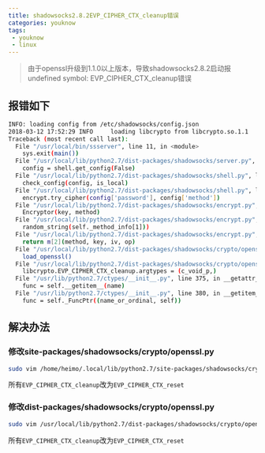 ```yaml
---
title: shadowsocks2.8.2EVP_CIPHER_CTX_cleanup错误
categories: youknow
tags:
 - youknow
 - linux
---
```


> 由于openssl升级到1.1.0以上版本，导致shadowsocks2.8.2启动报undefined symbol: EVP_CIPHER_CTX_cleanup错误

<!-- more -->

## 报错如下

```bash
INFO: loading config from /etc/shadowsocks/config.json
2018-03-12 17:52:29 INFO     loading libcrypto from libcrypto.so.1.1
Traceback (most recent call last):
  File "/usr/local/bin/ssserver", line 11, in <module>
    sys.exit(main())
  File "/usr/local/lib/python2.7/dist-packages/shadowsocks/server.py", line 34, in main
    config = shell.get_config(False)
  File "/usr/local/lib/python2.7/dist-packages/shadowsocks/shell.py", line 262, in get_config
    check_config(config, is_local)
  File "/usr/local/lib/python2.7/dist-packages/shadowsocks/shell.py", line 124, in check_config
    encrypt.try_cipher(config['password'], config['method'])
  File "/usr/local/lib/python2.7/dist-packages/shadowsocks/encrypt.py", line 44, in try_cipher
    Encryptor(key, method)
  File "/usr/local/lib/python2.7/dist-packages/shadowsocks/encrypt.py", line 83, in __init__
    random_string(self._method_info[1]))
  File "/usr/local/lib/python2.7/dist-packages/shadowsocks/encrypt.py", line 109, in get_cipher
    return m[2](method, key, iv, op)
  File "/usr/local/lib/python2.7/dist-packages/shadowsocks/crypto/openssl.py", line 76, in __init__
    load_openssl()
  File "/usr/local/lib/python2.7/dist-packages/shadowsocks/crypto/openssl.py", line 52, in load_openssl
    libcrypto.EVP_CIPHER_CTX_cleanup.argtypes = (c_void_p,)
  File "/usr/lib/python2.7/ctypes/__init__.py", line 375, in __getattr__
    func = self.__getitem__(name)
  File "/usr/lib/python2.7/ctypes/__init__.py", line 380, in __getitem__
    func = self._FuncPtr((name_or_ordinal, self))
```


## 解决办法

### 修改site-packages/shadowsocks/crypto/openssl.py

```bash
sudo vim /home/heimo/.local/lib/python2.7/site-packages/shadowsocks/crypto/openssl.py
```

所有`EVP_CIPHER_CTX_cleanup`改为`EVP_CIPHER_CTX_reset`

### 修改dist-packages/shadowsocks/crypto/openssl.py

```bash
sudo vim /usr/local/lib/python2.7/dist-packages/shadowsocks/crypto/openssl.py
```

所有`EVP_CIPHER_CTX_cleanup`改为`EVP_CIPHER_CTX_reset`